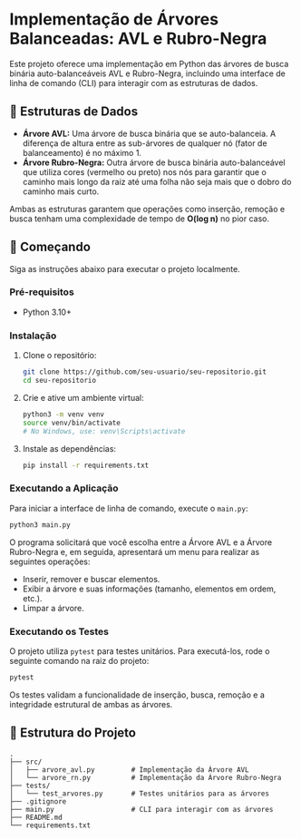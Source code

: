 # Implementação de Árvores Balanceadas: AVL e Rubro-Negra

Este projeto oferece uma implementação em Python das árvores de busca binária auto-balanceáveis AVL e Rubro-Negra, incluindo uma interface de linha de comando (CLI) para interagir com as estruturas de dados.

## 🌳 Estruturas de Dados

- **Árvore AVL:** Uma árvore de busca binária que se auto-balanceia. A diferença de altura entre as sub-árvores de qualquer nó (fator de balanceamento) é no máximo 1.
- **Árvore Rubro-Negra:** Outra árvore de busca binária auto-balanceável que utiliza cores (vermelho ou preto) nos nós para garantir que o caminho mais longo da raiz até uma folha não seja mais que o dobro do caminho mais curto.

Ambas as estruturas garantem que operações como inserção, remoção e busca tenham uma complexidade de tempo de **O(log n)** no pior caso.

## 🚀 Começando

Siga as instruções abaixo para executar o projeto localmente.

### Pré-requisitos

- Python 3.10+

### Instalação

1. Clone o repositório:
   ```bash
   git clone https://github.com/seu-usuario/seu-repositorio.git
   cd seu-repositorio
   ```

2. Crie e ative um ambiente virtual:
   ```bash
   python3 -m venv venv
   source venv/bin/activate
   # No Windows, use: venv\Scripts\activate
   ```

3. Instale as dependências:
   ```bash
   pip install -r requirements.txt
   ```

### Executando a Aplicação

Para iniciar a interface de linha de comando, execute o `main.py`:

```bash
python3 main.py
```

O programa solicitará que você escolha entre a Árvore AVL e a Árvore Rubro-Negra e, em seguida, apresentará um menu para realizar as seguintes operações:
- Inserir, remover e buscar elementos.
- Exibir a árvore e suas informações (tamanho, elementos em ordem, etc.).
- Limpar a árvore.

### Executando os Testes

O projeto utiliza `pytest` para testes unitários. Para executá-los, rode o seguinte comando na raiz do projeto:

```bash
pytest
```

Os testes validam a funcionalidade de inserção, busca, remoção e a integridade estrutural de ambas as árvores.

## 📁 Estrutura do Projeto

```
.
├── src/
│   ├── arvore_avl.py         # Implementação da Árvore AVL
│   └── arvore_rn.py          # Implementação da Árvore Rubro-Negra
├── tests/
│   └── test_arvores.py       # Testes unitários para as árvores
├── .gitignore
├── main.py                   # CLI para interagir com as árvores
├── README.md
└── requirements.txt
```